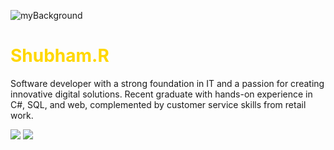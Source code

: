 ![myBackground](https://github.com/user-attachments/assets/be7b57f1-b6c8-46ec-ac63-4f602516c18d)

<h1 style="color:#FFD700">Shubham.R</h1>
<p>Software developer with a strong foundation in IT and a passion for creating innovative digital solutions. Recent graduate with hands-on experience in C#, SQL, and web, complemented by customer service skills from retail work.</p>


<a href="https://www.linkedin.com/in/shubham-rangra-558146239/" target="_blank"><img src="https://img.icons8.com/?size=100&id=IuI5Yd3J3qcC&format=png&color=FAB005"/></a>
<a href="https://x.com/Shub_r16"><img src="https://img.icons8.com/?size=100&id=8RAOGCjHC5I3&format=png&color=FAB005"/></a>
